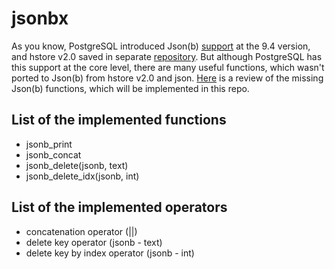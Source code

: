 jsonbx
======

As you know, PostgreSQL introduced Json(b) [support](http://obartunov.livejournal.com/177247.html) at the 9.4 version, and hstore v2.0 saved in separate [repository](http://www.sigaev.ru/git/gitweb.cgi?p=hstore.git;a=summary). But although PostgreSQL has this support at the core level, there are many useful functions, which wasn't ported to Json(b) from hstore v2.0 and json. [Here](https://gist.githubusercontent.com/erthalion/10890778/raw/hstore_to_jsonb.rst) is a review of the missing Json(b) functions, which will be implemented in this repo.

List of the implemented functions
---------------------------------

* jsonb_print
* jsonb_concat
* jsonb_delete(jsonb, text)
* jsonb_delete_idx(jsonb, int)

List of the implemented operators
---------------------------------

* concatenation operator (||)
* delete key operator (jsonb - text)
* delete key by index operator (jsonb - int)
